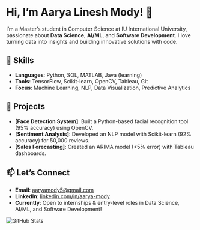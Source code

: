# Hi, I’m Aarya Linesh Mody! 👋

I’m a Master’s student in Computer Science at IU International University, passionate about **Data Science**, **AI/ML**, and **Software Development**. I love turning data into insights and building innovative solutions with code.

## 🔧 Skills
- **Languages**: Python, SQL, MATLAB, Java (learning)  
- **Tools**: TensorFlow, Scikit-learn, OpenCV, Tableau, Git  
- **Focus**: Machine Learning, NLP, Data Visualization, Predictive Analytics  

## 🌟 Projects
- **[Face Detection System]**: Built a Python-based facial recognition tool (95% accuracy) using OpenCV.  
- **[Sentiment Analysis]**: Developed an NLP model with Scikit-learn (92% accuracy) for 50,000 reviews.  
- **[Sales Forecasting]**: Created an ARIMA model (<5% error) with Tableau dashboards.  

## 📫 Let’s Connect
- **Email**: aaryamody5@gmail.com  
- **LinkedIn**: [linkedin.com/in/aarya-mody](https://linkedin.com/in/aarya-mody)  
- **Currently**: Open to internships & entry-level roles in Data Science, AI/ML, and Software Development!  

![GitHub Stats](https://github-readme-stats.vercel.app/api?username=AaryaMody1301&show_icons=true&theme=transparent)
